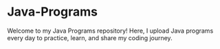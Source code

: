 # Java-Programs

Welcome to my Java Programs repository! Here, I upload Java programs every day to practice, learn, and share my coding journey.
